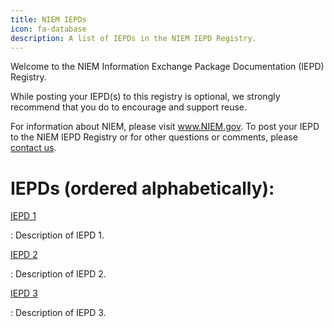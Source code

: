 ```yaml
---
title: NIEM IEPDs
icon: fa-database
description: A list of IEPDs in the NIEM IEPD Registry.
---
```


Welcome to the NIEM Information Exchange Package Documentation (IEPD) Registry. 

While posting your IEPD(s) to this registry is optional, we strongly recommend that you do to encourage and support reuse.   

For information about NIEM, please visit www.NIEM.gov. To post your IEPD to the NIEM IEPD Registry or for other questions or comments, please [contact us](https://www.niem.gov/contact-us). 

# IEPDs (ordered alphabetically):

[IEPD 1](iepd1)

:   Description of IEPD 1.

[IEPD 2](iepd2)

:   Description of IEPD 2.

[IEPD 3](iepd3)

:   Description of IEPD 3.
